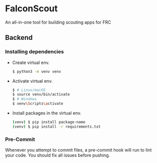 # FalconScout
An all-in-one tool for building scouting apps for FRC


## Backend
### Installing dependencies
- Create virtual env.
    ```sh
    $ python3 -m venv venv
    ```
- Activate virtual env.
    ```sh
    $ # Linux/macOS
    $ source venv/bin/activate  
    $ # Windows
    $ venv\Scripts\activate    
    ```
- Install packages in the virtual env.
    ```sh
    (venv) $ pip install package-name
    (venv) $ pip install -r requirements.txt
    
### Pre-Commit
Whenever you attempt to commit files, a pre-commit hook will run to lint your code. You should fix all issues before pushing.
